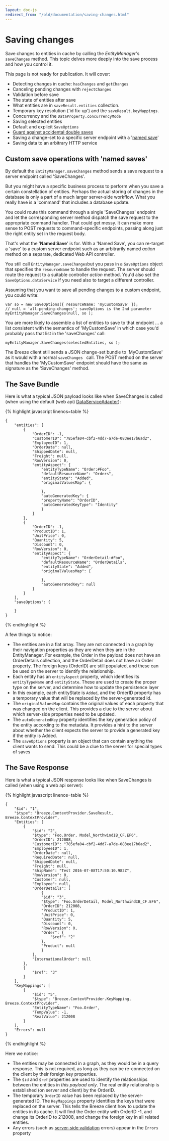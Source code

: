 ```yaml
---
layout: doc-js
redirect_from: "/old/documentation/saving-changes.html"
---
```

# Saving changes

Save changes to entities in cache by calling the *EntityManager*'s `saveChanges` method. This topic delves more deeply into the save process and how you control it. 

This page is not ready for publication. It will cover: 

- Detecting changes in cache: `hasChanges` and `getChanges`
- Canceling pending changes with `rejectChanges`
- Validation before save
- The state of entities after save
- What entities are in `saveResult.entities` collection.
- Temporary key resolution ('id fix-up') and the `saveResult.keyMappings`.
- Concurrency and the `DataProperty.concurrencyMode`
- Saving selected entities
- Default and explicit `SaveOptions`
- <a href="/doc-cool-breezes/concurrent-saves.html">Guard against accidental double saves</a>
- Saving a change-set to a specific server endpoint with a '<a href="#NamedSave">named save</a>'
- Saving data to an arbitrary HTTP service


## <a name="NamedSave"></a>Custom save operations with 'named saves'

By default the `EntityManager.saveChanges` method sends a save request to a server endpoint called 'SaveChanges'. 

But you might have a specific business process to perform when you save a certain constellation of entities. Perhaps the actual storing of changes in the database is only a part of a much larger server-side workflow. What you really have is a 'command' that includes a database update. 

You could route this command through a single 'SaveChanges' endpoint and let the corresponding server method dispatch the save request to the appropriate command handler. That could get messy. It can make more sense to POST requests to command-specific endpoints, passing along just the right entity set in the request body. 

That's what the '**Named Save**' is for. With a 'Named Save', you can re-target a 'save' to a custom server endpoint such as an arbitrarily named *action* method on a separate, dedicated Web API controller. 

You still call `EntityManager.saveChanges`but you pass in a `SaveOptions` object that specifies the `resourceName` to handle the request. The server should route the request to a suitable controller *action* method. You'd also set the `SaveOptions.dataService` if you need also to target a different controller. 

Assuming that you want to save all pending changes to a custom endpoint, you could write: 

    var so = new SaveOptions({ resourceName: 'myCustomSave' });
    // null = 'all-pending-changes'; saveOptions is the 2nd parameter
    myEntityManager.SaveChanges(null, so ); 

You are more likely to assemble a list of entities to save to that endpoint ... a list consistent with the semantics of 'MyCustomSave' in which case you'd probably pass that list in the 'saveChanges' call: 

    myEntityManager.SaveChanges(selectedEntities, so ); 

The Breeze client still sends a JSON change-set bundle to 'MyCustomSave' as it would with a normal `saveChanges ` call. The POST method on the server that handles the 'MyCustomSave' endpoint should have the same as signature as the 'SaveChanges' method. 

  
## The Save Bundle

Here is what a typical JSON payload looks like when SaveChanges is called (when using the default (web api) [DataServiceAdapter](/doc-js/server-dataserviceadapter.html)):

{% highlight javascript linenos=table %}

    {
        "entities": [
            {
                "OrderID": -1,
                "CustomerID": "785efa04-cbf2-4dd7-a7de-083ee17b6ad2",
                "EmployeeID": 1,
                "OrderDate": null,
                "ShippedDate": null,
                "Freight": null,
                "RowVersion": 0,
                "entityAspect": {
                    "entityTypeName": "Order:#Foo",
                    "defaultResourceName": "Orders",
                    "entityState": "Added",
                    "originalValuesMap": {
                    
                    },
                    "autoGeneratedKey": {
                    "propertyName": "OrderID",
                    "autoGeneratedKeyType": "Identity"
                    }
                }
            },
            {
                "OrderID": -1,
                "ProductID": 1,
                "UnitPrice": 0,
                "Quantity": 5,
                "Discount": 0,
                "RowVersion": 0,
                "entityAspect": {
                    "entityTypeName": "OrderDetail:#Foo",
                    "defaultResourceName": "OrderDetails",
                    "entityState": "Added",
                    "originalValuesMap": {
                    
                    },
                    "autoGeneratedKey": null
                }
            }
        ],
        "saveOptions": {
            
        }
    }

{% endhighlight %}

A few things to notice:

- The entities are in a flat array.  They are not connected in a graph by their navigation properties as they are when they are in the EntityManager.  For example, the Order in the payload does not have an OrderDetails collection, and the OrderDetail does not have an Order property.  The foreign keys (OrderID) are still populated, and these can be used on the server to identify the relationship.
- Each entity has an `entityAspect` property, which identifies its `entityTypeName` and `entityState`.  These are used to create the proper type on the server, and determine how to update the persistence layer
- In this example, each entityState is `Added`, and the OrderID property has a temporary value that will be replaced by the server-generated id. 
- The `originalValuesMap` contains the original values of each property that was changed on the client.  This provides a clue to the server about which server-side properties need to be updated.
- The `autoGeneratedKey` property identifies the key generation policy of the entity according to the metadata.  It provides a hint to the server about whether the client expects the server to provide a generated key if the entity is Added.
- The `saveOptions` property is an object that can contain anything the client wants to send.  This could be a clue to the server for special types of saves

## The Save Response

Here is what a typical JSON response looks like when SaveChanges is called (when using a web api server): 

{% highlight javascript linenos=table %}

    {
        "$id": "1",
        "$type": "Breeze.ContextProvider.SaveResult, Breeze.ContextProvider",
        "Entities": [
            {
                "$id": "2",
                "$type": "Foo.Order, Model_NorthwindIB_CF.EF6",
                "OrderID": 212008,
                "CustomerID": "785efa04-cbf2-4dd7-a7de-083ee17b6ad2",
                "EmployeeID": 1,
                "OrderDate": null,
                "RequiredDate": null,
                "ShippedDate": null,
                "Freight": null,
                "ShipName": "Test 2016-07-08T17:50:10.982Z",
                "RowVersion": 0,
                "Customer": null,
                "Employee": null,
                "OrderDetails": [
                    {
                    "$id": "3",
                    "$type": "Foo.OrderDetail, Model_NorthwindIB_CF.EF6",
                    "OrderID": 212008,
                    "ProductID": 1,
                    "UnitPrice": 0,
                    "Quantity": 5,
                    "Discount": 0,
                    "RowVersion": 0,
                    "Order": {
                        "$ref": "2"
                    },
                    "Product": null
                    }
                ],
                "InternationalOrder": null
            },
            {
                "$ref": "3"
            }
        ],
        "KeyMappings": [
            {
                "$id": "5",
                "$type": "Breeze.ContextProvider.KeyMapping, Breeze.ContextProvider",
                "EntityTypeName": "Foo.Order",
                "TempValue": -1,
                "RealValue": 212008
            }
        ],
        "Errors": null
    }

{% endhighlight %}

Here we notice:

- The entities may be connected in a graph, as they would be in a query response.  This is not required, as long as they can be re-connected on the client by their foreign key properties.
- The `$id` and `$ref` properties are used to identify the relationships between the entities in *this payload only*.  The real entity relationship is established (on server and client) by the OrderID.
-  The temporary `OrderID` value has been replaced by the server-generated ID.  The `KeyMappings` property identifies the keys that were replaced on the server.  This tells the Breeze client how to update the entities in its cache.  It will find the Order entity with OrderID -1, and change its OrderID to 212008, and change the foreign key in all related entities.
- Any errors (such as [server-side validation](/doc-net/ef-serverside-validation) errors) appear in the `Errors` property
